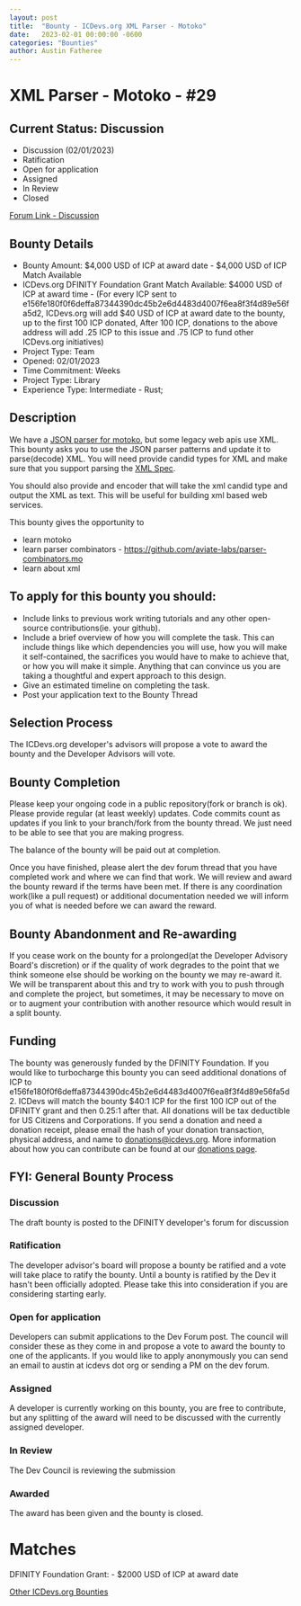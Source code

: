 ```yaml
---
layout: post
title:  "Bounty - ICDevs.org XML Parser - Motoko"
date:   2023-02-01 00:00:00 -0600
categories: "Bounties"
author: Austin Fatheree
---
```


# XML Parser - Motoko - #29

## Current Status: Discussion

* Discussion (02/01/2023)
* Ratification 
* Open for application
* Assigned 
* In Review 
* Closed 

[Forum Link - Discussion]()

## Bounty Details

* Bounty Amount: $4,000 USD of ICP at award date - $4,000 USD of ICP Match Available
* ICDevs.org DFINITY Foundation Grant Match Available: $4000 USD of ICP at award time - (For every ICP sent to e156fe180f0f6deffa87344390dc45b2e6d4483d4007f6ea8f3f4d89e56fa5d2, ICDevs.org will add $40 USD of ICP at award date to the bounty, up to the first 100 ICP donated, After 100 ICP, donations to the above address will add .25 ICP to this issue and .75 ICP to fund other ICDevs.org initiatives)
* Project Type: Team
* Opened: 02/01/2023
* Time Commitment: Weeks
* Project Type: Library
* Experience Type: Intermediate - Rust;

## Description

We have a [JSON parser for motoko](https://github.com/aviate-labs/json.mo), but some legacy web apis use XML.  This bounty asks you to use the JSON parser patterns and update it to parse(decode) XML. You will need provide candid types for XML and make sure that you support parsing the [XML Spec](https://www.w3.org/TR/xml/).

You should also provide and encoder that will take the xml candid type and output the XML as text.  This will be useful for building xml based web services.

This bounty gives the opportunity to

* learn motoko
* learn parser combinators - https://github.com/aviate-labs/parser-combinators.mo
* learn about xml

## To apply for this bounty you should:

* Include links to previous work writing tutorials and any other open-source contributions(ie. your github).
* Include a brief overview of how you will complete the task. This can include things like which dependencies you will use, how you will make it self-contained, the sacrifices you would have to make to achieve that, or how you will make it simple. Anything that can convince us you are taking a thoughtful and expert approach to this design.
* Give an estimated timeline on completing the task.
* Post your application text to the Bounty Thread

## Selection Process

The ICDevs.org developer's advisors will propose a vote to award the bounty and the Developer Advisors will vote.

## Bounty Completion

Please keep your ongoing code in a public repository(fork or branch is ok). Please provide regular (at least weekly) updates.  Code commits count as updates if you link to your branch/fork from the bounty thread.  We just need to be able to see that you are making progress.

The balance of the bounty will be paid out at completion.

Once you have finished, please alert the dev forum thread that you have completed work and where we can find that work.  We will review and award the bounty reward if the terms have been met.  If there is any coordination work(like a pull request) or additional documentation needed we will inform you of what is needed before we can award the reward.

## Bounty Abandonment and Re-awarding

If you cease work on the bounty for a prolonged(at the Developer Advisory Board's discretion) or if the quality of work degrades to the point that we think someone else should be working on the bounty we may re-award it.  We will be transparent about this and try to work with you to push through and complete the project, but sometimes, it may be necessary to move on or to augment your contribution with another resource which would result in a split bounty.

## Funding

The bounty was generously funded by the DFINITY Foundation. If you would like to turbocharge this bounty you can seed additional donations of ICP to e156fe180f0f6deffa87344390dc45b2e6d4483d4007f6ea8f3f4d89e56fa5d2.  ICDevs will match the bounty $40:1 ICP for the first 100 ICP out of the DFINITY grant and then 0.25:1 after that.  All donations will be tax deductible for US Citizens and Corporations.  If you send a donation and need a donation receipt, please email the hash of your donation transaction, physical address, and name to donations@icdevs.org.  More information about how you can contribute can be found at our [donations page](https://icdevs.org/donations.html).


## FYI: General Bounty Process

### Discussion

The draft bounty is posted to the DFINITY developer's forum for discussion

### Ratification

The developer advisor's board will propose a bounty be ratified and a vote will take place to ratify the bounty.  Until a bounty is ratified by the Dev it hasn't been officially adopted. Please take this into consideration if you are considering starting early.

### Open for application

Developers can submit applications to the Dev Forum post.  The council will consider these as they come in and propose a vote to award the bounty to one of the applicants.  If you would like to apply anonymously you can send an email to austin at icdevs dot org or sending a PM on the dev forum.

### Assigned

A developer is currently working on this bounty, you are free to contribute, but any splitting of the award will need to be discussed with the currently assigned developer.

### In Review

The Dev Council is reviewing the submission

### Awarded

The award has been given and the bounty is closed.

# Matches

DFINITY Foundation Grant: - $2000 USD of ICP at award date


[Other ICDevs.org Bounties](https://icdevs.org/bounties.html)

